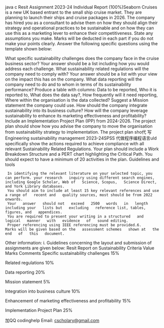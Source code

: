 java c Resit Assignment 2023-24 Individual Report (100%)Seaborn Cruises is a new UK based entrant to the small ship cruise market. They are planning to launch their ships and cruise packages in 2026. The company has hired you as a consultant to advise them on how they should align their strategy and operational practices to be sustainable and on how they can use this as a marketing lever to enhance their competitiveness. State any assumptions you make. Marks will be deducted in each part if you do not make your points clearly. Answer the following specific questions using the template shown below:

  What   specific   sustainability   challenges   does   the   company   face   in   the   cruise   business   sector?   Your answer should be a list including how you would address each challenge.
  What   sustainability   related   regulations   will   the   company   need   to   comply   with?   Your   answer should be a list with your view on the impact this has   on   the   company.
  What data reporting will the company need to do and to whom in terms of its   sustainability performance?   Produce a table   with columns: Data to be reported, Who it   is reported to, What   does the   data   say?,   How   frequently   will   it   need   reporting,   Where   within the organisation is the data   collected?
  Suggest a Mission statement   the   company   could use.
  How should the company integrate sustainability into   its business   culture?
  How   will   the   company   leverage   sustainability   to   enhance   its   marketing   effectiveness   and profitability?
    Include an Implementation Project Plan (IPP) from 2024-2026.   The   project plan should show how you advise the company to    move the organisation from sustainability   strategy   to implementation. The   project   plan sho代 写Engineering sustainability management 2023-24SPSS
代做程序编程语言uld specifically show the actions required to achieve compliance with all relevant Sustainability Related Regulations. Your plan should include a Work Breakdown Structure and a PERT chart highlighting the Critical Path. You should expect to have a minimum of 20 activities in the plan. Guidelines and tools

     In identifying the relevant literature on your selected topic, you can perform. your research   inquiry using different search engines, including Google Scholar, Web of   Science, Scopus,   Science Direct, and York Library databases.
     You should aim to include at least 15 key relevant references and use a range of   recent and   quality sources, most should be from 2022   onwards.
     Your   answer   should not   exceed   2500   words   in   length   including your   lists but   excluding   reference list, tables, figures, and   appendices.
     You are required to present your writing in a structured   and   logical   manner   with   evidence   of   sound editing.
     Proper referencing using IEEE referencing must be provided.6.          Marks will be given based on the   assessment schemes   shown at   the   end   of   this   document.
Other information: i. Guidelines concerning the layout and submission of assignments are given below: Resit Report on Sustainability Criteria Value Marks Comments Specific sustainability challenges 15%

Related regulations 10%

Data reporting 20%

Mission statement 5%

Integration into business culture 10%

Enhancement of marketing effectiveness and profitability 15%

Implementation Project Plan 25%

加QQ codinghelp Email: cscholary@gmail.com

